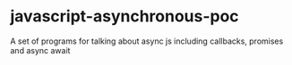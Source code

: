 # javascript-asynchronous-poc
 A set of programs for talking about async js including callbacks, promises and async await
